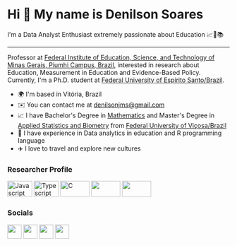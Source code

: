 
Hi 👋 My name is Denilson Soares
==========================

I'm a Data Analyst Enthusiast extremely passionate about Education 📈🧠📚

-----------------------------

Professor at [Federal Institute of Education, Science, and Technology of Minas Gerais, Piumhi Campus, Brazil](https://ifmg.edu.br/portal/), interested in research about Education, Measurement in Education and Evidence-Based Policy. Currently, I'm a Ph.D. student at [Federal University of Espírito Santo/Brazil](https://www.ufes.br/).

* 🌍  I'm based in Vitória, Brazil
* ✉️  You can contact me at [denilsonjms@gmail.com](mailto:denilsonjms@gmail.com)
* 📈  I have Bachelor's Degree in [Mathematics](http://www.dma.ufv.br/) and Master's Degree in [Applied Statistics and Biometry](https://ppestbio.ufv.br/) from [Federal University of Viçosa/Brazil](https://ufv.br/)
* 🧠  I have experience in Data analytics in education and R programming language
* ✈️  I love to travel and explore new cultures

### Researcher Profile

<p align="left">
<a href="http://lattes.cnpq.br/1813099481556666" target="_blank" rel="noreferrer"><img src="https://img.shields.io/badge/Lattes-3152A0?style=for-the-badge&logo=Electron&logoColor=white" width="56" height="36" alt="Javascript" /></a>
<a href="https://orcid.org/0000-0003-3075-3532" target="_blank" rel="noreferrer"><img src="https://img.shields.io/badge/orcid-A6CE39?style=for-the-badge&logo=orcid&logoColor=white" width="56" height="36" alt="Typescript" /></a>
<a href="https://www.researchgate.net/scientific-contributions/Denilson-Junio-Marques-Soares-2164178417" target="_blank" rel="noreferrer"><img src="https://img.shields.io/badge/Research_Gate-00CCBB.svg?&style=for-the-badge&logo=ResearchGate&logoColor=white" width="66" height="36" alt="C" /></a>
<a href="https://scholar.google.com.br/citations?user=AyT6odIAAAAJ&hl=pt-BR" target="_blank" rel="noreferrer"><img src="https://img.shields.io/badge/Google_Scholar-4285F4?style=for-the-badge&logo=google-scholar&logoColor=white" width="66" height="36" /></a>
<a href="https://independent.academia.edu/DenilsonJunioMarquesSoares" target="_blank" rel="noreferrer"><img src="https://img.shields.io/badge/Academia-fff?style=for-the-badge&logo=academia&logoColor=black" width="66" height="36" /></a>
</p>


### Socials

<p align="left"> <a href="https://www.instagram.com/denilsonjms" target="_blank" rel="noreferrer"><img src="https://raw.githubusercontent.com/danielcranney/readme-generator/main/public/icons/socials/instagram.svg" width="32" height="32" /></a> <a href="https://www.github.com/denilsonjms" target="_blank" rel="noreferrer"><img src="https://raw.githubusercontent.com/danielcranney/readme-generator/main/public/icons/socials/github.svg" width="32" height="32" /></a> <a href="https://br.linkedin.com/in/denilson-junio-marques-soares-443826230" target="_blank" rel="noreferrer"><img src="https://raw.githubusercontent.com/danielcranney/readme-generator/main/public/icons/socials/linkedin.svg" width="32" height="32" /></a> <a  href="https://www.youtube.com/@denilsonjuniomarquessoares2018" target="_blank" rel="noreferrer"><img src="https://raw.githubusercontent.com/danielcranney/readme-generator/main/public/icons/socials/youtube.svg" width="32" height="32" /></a>
</p>

